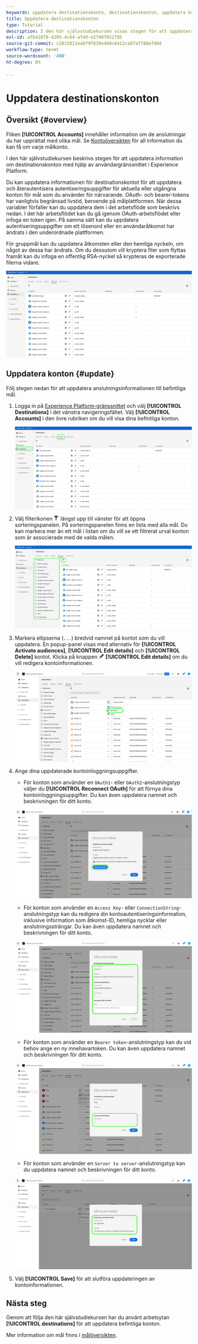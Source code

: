 ```yaml
---
keywords: uppdatera destinationskonto, destinationskonton, uppdatera konton, uppdatera destinationskonto
title: Uppdatera destinationskonton
type: Tutorial
description: I den här självstudiekursen visas stegen för att uppdatera målkonton i användargränssnittet i Adobe Experience Platform
exl-id: afb41878-4205-4c64-af4d-e2740f852785
source-git-commit: c2832821ea6f9f630e480c6412ca07af788efd66
workflow-type: tm+mt
source-wordcount: '490'
ht-degree: 0%

---
```


# Uppdatera destinationskonton

## Översikt {#overview}

Fliken **[!UICONTROL Accounts]** innehåller information om de anslutningar du har upprättat med olika mål. Se [Kontoöversikten](../ui/destinations-workspace.md#accounts) för all information du kan få om varje målkonto.

I den här självstudiekursen beskrivs stegen för att uppdatera information om destinationskonton med hjälp av användargränssnittet i Experience Platform.

Du kan uppdatera informationen för destinationskontot för att uppdatera och återautentisera autentiseringsuppgifter för aktuella eller utgångna konton för mål som du använder för närvarande. OAuth- och bearer-tokens har vanligtvis begränsad livstid, beroende på målplattformen. När dessa variabler förfaller kan du uppdatera dem i det arbetsflöde som beskrivs nedan. I det här arbetsflödet kan du gå igenom OAuth-arbetsflödet eller infoga en token igen. På samma sätt kan du uppdatera autentiseringsuppgifter om ett lösenord eller en användaråtkomst har ändrats i den underordnade plattformen.

För gruppmål kan du uppdatera åtkomsten eller den hemliga nyckeln, om något av dessa har ändrats. Om du dessutom vill kryptera filer som flyttas framåt kan du infoga en offentlig RSA-nyckel så krypteras de exporterade filerna vidare.

![Fliken Konton](../assets/ui/update-accounts/destination-accounts.png)

## Uppdatera konton {#update}

Följ stegen nedan för att uppdatera anslutningsinformationen till befintliga mål.

1. Logga in på [Experience Platform-gränssnittet](https://platform.adobe.com/) och välj **[!UICONTROL Destinations]** i det vänstra navigeringsfältet. Välj **[!UICONTROL Accounts]** i den övre rubriken om du vill visa dina befintliga konton.

   ![Fliken Konton](../assets/ui/update-accounts/accounts-tab.png)

2. Välj filterikonen ![Filterikon](/help/images/icons/filter.png) längst upp till vänster för att öppna sorteringspanelen. På sorteringspanelen finns en lista med alla mål. Du kan markera mer än ett mål i listan om du vill se ett filtrerat urval konton som är associerade med de valda målen.

   ![Filtrera målkonton](../assets/ui/update-accounts/filter-accounts.png)

3. Markera ellipserna (`...`) bredvid namnet på kontot som du vill uppdatera. En popup-panel visas med alternativ för **[!UICONTROL Activate audiences]**, **[!UICONTROL Edit details]** och **[!UICONTROL Delete]** kontot. Klicka på knappen ![Redigera information](/help/images/icons/edit.png) **[!UICONTROL Edit details]** om du vill redigera kontoinformationen.

   ![Redigera konto](../assets/ui/update-accounts/accounts-edit.png)

4. Ange dina uppdaterade kontoinloggningsuppgifter.

   * För konton som använder en `OAuth1`- eller `OAuth2`-anslutningstyp väljer du **[!UICONTROL Reconnect OAuth]** för att förnya dina kontoinloggningsuppgifter. Du kan även uppdatera namnet och beskrivningen för ditt konto.

   ![Redigera information OAuth](../assets/ui/update-accounts/edit-details-oauth.png)

   * För konton som använder en `Access Key`- eller `ConnectionString`-anslutningstyp kan du redigera din kontoautentiseringsinformation, inklusive information som åtkomst-ID, hemliga nycklar eller anslutningssträngar. Du kan även uppdatera namnet och beskrivningen för ditt konto.

   ![Redigera åtkomstnyckel för detaljer](../assets/ui/update-accounts/edit-details-key.png)

   * För konton som använder en `Bearer token`-anslutningstyp kan du vid behov ange en ny innehavartoken. Du kan även uppdatera namnet och beskrivningen för ditt konto.

   ![Redigera information Bearer-token](../assets/ui/update-accounts/edit-details-bearer.png)

   * För konton som använder en `Server to server`-anslutningstyp kan du uppdatera namnet och beskrivningen för ditt konto.

   ![Redigera information Server-till-server](../assets/ui/update-accounts/edit-details-s2s.png)

5. Välj **[!UICONTROL Save]** för att slutföra uppdateringen av kontoinformationen.

## Nästa steg

Genom att följa den här självstudiekursen har du använt arbetsytan **[!UICONTROL destinations]** för att uppdatera befintliga konton.

Mer information om mål finns i [målöversikten](../catalog/overview.md).
